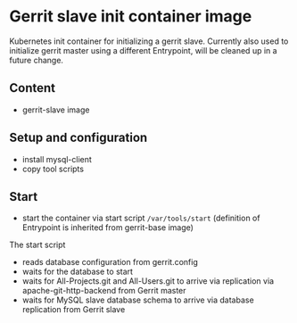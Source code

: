 # Gerrit slave init container image

Kubernetes init container for initializing a gerrit slave. Currently also
used to initialize gerrit master using a different Entrypoint, will be cleaned
up in a future change.

## Content

* gerrit-slave image

## Setup and configuration

* install mysql-client
* copy tool scripts

## Start

* start the container via start script `/var/tools/start` (definition of
 Entrypoint is inherited from gerrit-base image)

The start script

* reads database configuration from gerrit.config
* waits for the database to start
* waits for All-Projects.git and All-Users.git to arrive via replication via
 apache-git-http-backend from Gerrit master
* waits for MySQL slave database schema to arrive via database replication from
 Gerrit slave
